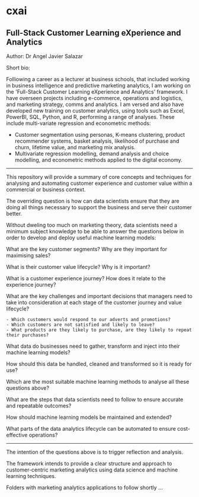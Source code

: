 # cxai

## Full-Stack Customer Learning eXperience and Analytics 

Author: Dr Angel Javier Salazar

Short bio: 

Folliowing a career as a lecturer at business schools, that included working in business intelligence and predictive marketing analytics, I am working on the 'Full-Stack Customer Learning eXperience and Analytics' framework. I have overseen projects including e-commerce, operations and logistics, and marketing strategy, comms and analytics. I am versed and also have developed new training on customer analytics, using tools such as Excel, PowerBI, SQL, Python, and R, performing a range of analyses. These include multi-variate regression and econometric methods:

 - Customer segmentation using personas, K-means clustering, product recommender systems, basket analysis, likelihood of purchase and churn, lifetime value, and marketing mix analysis.
 - Multivariate regression modelling, demand analysis and choice modelling, and econometric methods applied to the digital economy.



- - - - - - - - - - - - - - - - - - - - - - - - - - - - - - - - - - - - - - - - - - - - - - - - - - - - - - - - - - - - - - - - - - - - - - - - - - - - - - - - 
 

This repository will provide a summary of core concepts and techniques for analysing and automating customer experience and customer value within a commercial or business context.
 
The overriding question is how can data scientists ensure that they are doing all things necessary to support the business and serve their customer better.

Without dweling too much on marketing theory, data scientists need a minimum subject knowledge to be able to answer the questions below in order to develop and deploy useful machine learning models:
 
What are the key customer segments? Why are they important for maximising sales?

What is their customer value lifecycle? Why is it important?

What is a customer experience journey? How does it relate to the experience journey?

What are the key challenges and important decisions that managers need to take into consideration at each stage of the customer journey and value lifecycle?

    - Which customers would respond to our adverts and promotions?
    - Which customers are not satisfied and likely to leave?
    - What products are they likely to purchase, are they likely to repeat their purchases?

What data do businesses need to gather, transform and inject into their machine learning models? 
    
How should this data be handled, cleaned and transformed so it is ready for use? 

Which are the most suitable machine learning methods to analyse all these questions above? 

What are the steps that data scientists need to follow to ensure accurate and repeatable outcomes?

How should machine learning models be maintained and extended?

What parts of the data analytics lifecycle can be automated to ensure cost-effective operations?
 

- - - - - - - - - - - - - - - - - - - - - - - - - - - - - - - - - - - - - - - - - - - - - - - - - - - - - - - - - - - - - - - - - - - - - - - - - - - - - - - - 


The intention of the questions above is to trigger reflection and analysis.

The framework intends to provide a clear structure and approach to customer-centric marketing analytics using data science and machine learning techniques.

Folders with marketing analytics applications to follow shortly ...


